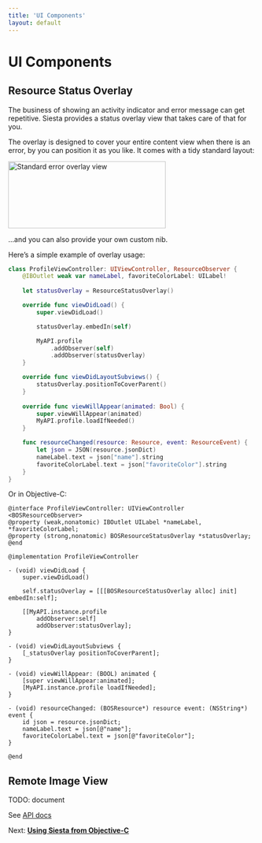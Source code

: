 ```yaml
---
title: 'UI Components'
layout: default
---
```


# UI Components

## Resource Status Overlay

The business of showing an activity indicator and error message can get repetitive. Siesta provides a status overlay view that takes care of that for you.

The overlay is designed to cover your entire content view when there is an error, by you can position it as you like. It comes with a tidy standard layout:

<img alt="Standard error overlay view" src="/siesta/guide/images/standard-error-overlay@2x.png" width="320" height="136">

…and you can also provide your own custom nib.

Here’s a simple example of overlay usage:

```swift
class ProfileViewController: UIViewController, ResourceObserver {
    @IBOutlet weak var nameLabel, favoriteColorLabel: UILabel!
    
    let statusOverlay = ResourceStatusOverlay()

    override func viewDidLoad() {
        super.viewDidLoad()

        statusOverlay.embedIn(self)

        MyAPI.profile
            .addObserver(self)
            .addObserver(statusOverlay)
    }

    override func viewDidLayoutSubviews() {
        statusOverlay.positionToCoverParent()
    }
    
    override func viewWillAppear(animated: Bool) {
        super.viewWillAppear(animated)
        MyAPI.profile.loadIfNeeded()
    }

    func resourceChanged(resource: Resource, event: ResourceEvent) {
        let json = JSON(resource.jsonDict)
        nameLabel.text = json["name"].string
        favoriteColorLabel.text = json["favoriteColor"].string
    }
}
```

Or in Objective-C:

```objc
@interface ProfileViewController: UIViewController <BOSResourceObserver>
@property (weak,nonatomic) IBOutlet UILabel *nameLabel, *favoriteColorLabel;
@property (strong,nonatomic) BOSResourceStatusOverlay *statusOverlay;
@end

@implementation ProfileViewController

- (void) viewDidLoad {
    super.viewDidLoad()

    self.statusOverlay = [[[BOSResourceStatusOverlay alloc] init] embedIn:self];

    [[MyAPI.instance.profile
        addObserver:self]
        addObserver:statusOverlay];
}

- (void) viewDidLayoutSubviews {
    [_statusOverlay positionToCoverParent];
}

- (void) viewWillAppear: (BOOL) animated {
    [super viewWillAppear:animated];    
    [MyAPI.instance.profile loadIfNeeded];
}

- (void) resourceChanged: (BOSResource*) resource event: (NSString*) event {
    id json = resource.jsonDict;
    nameLabel.text = json[@"name"];
    favoriteColorLabel.text = json[@"favoriteColor"];
}

@end
```

## Remote Image View

TODO: document

See [API docs](http://bustoutsolutions.github.io/siesta/api/Classes/RemoteImageView.html)

<p class='guide-next'>Next: <strong><a href='../objc'>Using Siesta from Objective-C</a></strong></p>
